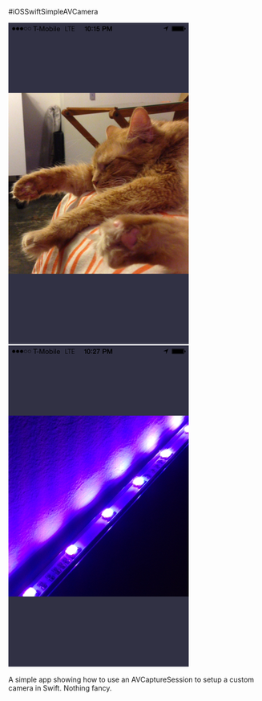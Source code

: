 #iOSSwiftSimpleAVCamera

![Example](example.png)<span style='display:inline-block;width:12px;'></span>![Example](example2.png)

A simple app showing how to use an AVCaptureSession to setup a custom camera in Swift. Nothing fancy.
